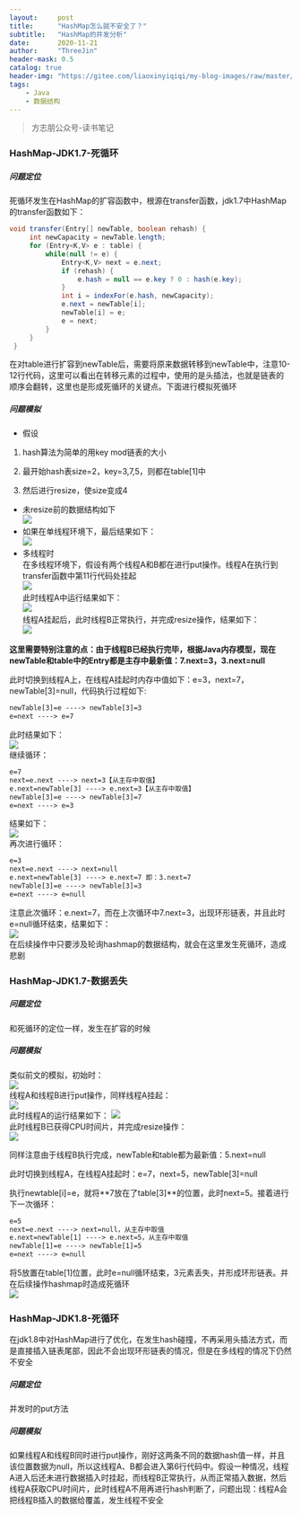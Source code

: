 ```yaml
---
layout:     post
title:      "HashMap怎么就不安全了？"
subtitle:   "HashMap的并发分析"
date:       2020-11-21
author:     "ThreeJin"
header-mask: 0.5
catalog: true
header-img: "https://gitee.com/liaoxinyiqiqi/my-blog-images/raw/master/img/datastructrue-02.jpg"
tags:
    - Java
    - 数据结构
---
```

> 方志朋公众号-读书笔记

### HashMap-JDK1.7-死循环
##### 问题定位
死循环发生在HashMap的扩容函数中，根源在transfer函数，jdk1.7中HashMap的transfer函数如下：

```java
void transfer(Entry[] newTable, boolean rehash) {
     int newCapacity = newTable.length;
     for (Entry<K,V> e : table) {
         while(null != e) {
             Entry<K,V> next = e.next;
             if (rehash) {
                 e.hash = null == e.key ? 0 : hash(e.key);
             }
             int i = indexFor(e.hash, newCapacity);
             e.next = newTable[i];
             newTable[i] = e;
             e = next;
         }
     }
 }
```

在对table进行扩容到newTable后，需要将原来数据转移到newTable中，注意10-12行代码，这里可以看出在转移元素的过程中，使用的是头插法，也就是链表的顺序会翻转，这里也是形成死循环的关键点。下面进行模拟死循环

##### 问题模拟  
- 假设    
1. hash算法为简单的用key mod链表的大小
   
2. 最开始hash表size=2，key=3,7,5，则都在table\[1\]中
   
3. 然后进行resize，使size变成4

- 未resize前的数据结构如下  
![](https://gitee.com/liaoxinyiqiqi/my-blog-images/raw/master/img/hashmap-unsafe-01.jpg)  
- 如果在单线程环境下，最后结果如下：  
![](https://gitee.com/liaoxinyiqiqi/my-blog-images/raw/master/img/hashmap-unsafe-02.jpg)  
- 多线程时  
在多线程环境下，假设有两个线程A和B都在进行put操作。线程A在执行到transfer函数中第11行代码处挂起  
![](https://gitee.com/liaoxinyiqiqi/my-blog-images/raw/master/img/hashmap-unsafe-03.jpg)  
此时线程A中运行结果如下：  
![](https://gitee.com/liaoxinyiqiqi/my-blog-images/raw/master/img/hashmap-unsafe-04.jpg)  
线程A挂起后，此时线程B正常执行，并完成resize操作，结果如下：  
![](https://gitee.com/liaoxinyiqiqi/my-blog-images/raw/master/img/hashmap-unsafe-05.jpg)  

**这里需要特别注意的点：由于线程B已经执行完毕，根据Java内存模型，现在newTable和table中的Entry都是主存中最新值：7.next=3，3.next=null**

此时切换到线程A上，在线程A挂起时内存中值如下：e=3，next=7，newTable\[3\]=null，代码执行过程如下:

```txt
newTable[3]=e ----> newTable[3]=3
e=next ----> e=7
```

此时结果如下：  
![](https://gitee.com/liaoxinyiqiqi/my-blog-images/raw/master/img/hashmap-unsafe-06.jpg)  
继续循环：

```txt
e=7
next=e.next ----> next=3【从主存中取值】
e.next=newTable[3] ----> e.next=3【从主存中取值】
newTable[3]=e ----> newTable[3]=7
e=next ----> e=3
```

结果如下：  
![](https://gitee.com/liaoxinyiqiqi/my-blog-images/raw/master/img/hashmap-unsafe-07.jpg)  
再次进行循环：  
```txt
e=3
next=e.next ----> next=null
e.next=newTable[3] ----> e.next=7 即：3.next=7
newTable[3]=e ----> newTable[3]=3
e=next ----> e=null
```

注意此次循环：e.next=7，而在上次循环中7.next=3，出现环形链表，并且此时e=null循环结束，结果如下：  
![](https://gitee.com/liaoxinyiqiqi/my-blog-images/raw/master/img/hashmap-unsafe-08.jpg)  
在后续操作中只要涉及轮询hashmap的数据结构，就会在这里发生死循环，造成悲剧  

### HashMap-JDK1.7-数据丢失
##### 问题定位
和死循环的定位一样，发生在扩容的时候  
##### 问题模拟
类似前文的模拟，初始时：  
![](https://gitee.com/liaoxinyiqiqi/my-blog-images/raw/master/img/hashmap-unsafe-09.jpg)  
线程A和线程B进行put操作，同样线程A挂起：  
![](https://gitee.com/liaoxinyiqiqi/my-blog-images/raw/master/img/hashmap-unsafe-10.jpg)  
此时线程A的运行结果如下：
![](https://gitee.com/liaoxinyiqiqi/my-blog-images/raw/master/img/hashmap-unsafe-11.jpg)  
此时线程B已获得CPU时间片，并完成resize操作：  
![](https://gitee.com/liaoxinyiqiqi/my-blog-images/raw/master/img/hashmap-unsafe-12.jpg)  

同样注意由于线程B执行完成，newTable和table都为最新值：5.next=null

此时切换到线程A，在线程A挂起时：e=7，next=5，newTable\[3\]=null

执行newtable\[i\]=e，就将**7放在了table\[3\]**的位置，此时next=5。接着进行下一次循环：  

```txt
e=5
next=e.next ----> next=null，从主存中取值
e.next=newTable[1] ----> e.next=5，从主存中取值
newTable[1]=e ----> newTable[1]=5
e=next ----> e=null
```

将5放置在table\[1\]位置，此时e=null循环结束，3元素丢失，并形成环形链表。并在后续操作hashmap时造成死循环  
![](https://gitee.com/liaoxinyiqiqi/my-blog-images/raw/master/img/hashmap-unsafe-13.jpg)  

### HashMap-JDK1.8-死循环
在jdk1.8中对HashMap进行了优化，在发生hash碰撞，不再采用头插法方式，而是直接插入链表尾部，因此不会出现环形链表的情况，但是在多线程的情况下仍然不安全  
##### 问题定位
并发时的put方法
##### 问题模拟
如果线程A和线程B同时进行put操作，刚好这两条不同的数据hash值一样，并且该位置数据为null，所以这线程A、B都会进入第6行代码中。假设一种情况，线程A进入后还未进行数据插入时挂起，而线程B正常执行，从而正常插入数据，然后线程A获取CPU时间片，此时线程A不用再进行hash判断了，问题出现：线程A会把线程B插入的数据给覆盖，发生线程不安全  